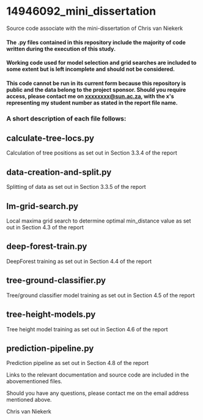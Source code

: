 # 14946092_mini_dissertation
Source code associate with the mini-dissertation of Chris van Niekerk

#### The .py files contained in this repository include the majority of code written during the execution of this study. 

#### Working code used for model selection and grid searches are included to some extent but is left incomplete and should not be considered. 

#### This code cannot be run in its current form because this repository is public and the data belong to the project sponsor. Should you require access, please contact me on xxxxxxxx@sun.ac.za, with the x's representing my student number as stated in the report file name. 

### A short description of each file follows:

## calculate-tree-locs.py
Calculation of tree positions as set out in Section 3.3.4 of the report

## data-creation-and-split.py
Splitting of data as set out in Section 3.3.5 of the report

## lm-grid-search.py
Local maxima grid search to determine optimal min_distance value as set out in Section 4.3 of the report

## deep-forest-train.py
DeepForest training as set out in Section 4.4 of the report

## tree-ground-classifier.py
Tree/ground classifier model training as set out in Section 4.5 of the report

## tree-height-models.py
Tree height model training as set out in Section 4.6 of the report

## prediction-pipeline.py
Prediction pipeline as set out in Section 4.8 of the report

Links to the relevant documentation and source code are included in the abovementioned files. 

Should you have any questions, please contact me on the email address mentioned above. 

Chris van Niekerk


